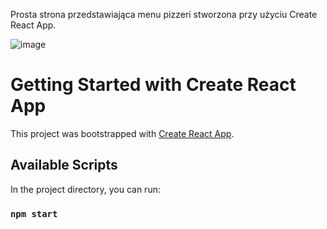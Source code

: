Prosta strona przedstawiająca menu pizzeri stworzona przy użyciu Create React App. 

![image](https://github.com/GodnyJ/pizza-menu/assets/146650429/d0df87b7-1e34-4a63-a003-519e6dd401c2)


# Getting Started with Create React App

This project was bootstrapped with [Create React App](https://github.com/facebook/create-react-app).

## Available Scripts

In the project directory, you can run:

### `npm start`

